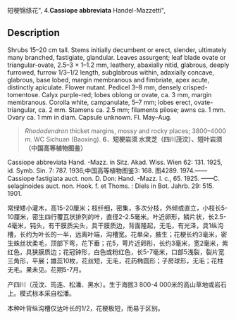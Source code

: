 短梗锦绦花",
4.**Cassiope abbreviata** Handel-Mazzetti",

## Description
Shrubs 15–20 cm tall. Stems initially decumbent or erect, slender, ultimately many branched, fastigiate, glandular. Leaves assurgent; leaf blade ovate or triangular-ovate, 2.5–3 × 1–1.2 mm, leathery, abaxially nitid, glabrous, deeply furrowed, furrow 1/3–1/2 length, subglabrous within, adaxially concave, glabrous, base lobed, margin membranous and fimbriate, apex acute, distinctly apiculate. Flower nutant. Pedicel 3–8 mm, densely crisped-tomentose. Calyx purple-red; lobes oblong or ovate, ca. 3 mm, margin membranous. Corolla white, campanulate, 5–7 mm; lobes erect, ovate-triangular, ca. 2 mm. Stamens ca. 2.5 mm; filaments pilose; awns ca. 1 mm. Ovary ca. 1 mm in diam. Capsule unknown. Fl. May–Aug.

> *Rhododendron* thicket margins, mossy and rocky places; 3800–4000 m. WC Sichuan (Baoxing).
**6．短梗岩须 水灵芝（四川茂汶）、短叶岩须（中国高等植物图鉴）**

Cassiope abbreviata Hand. -Mazz. in Sitz. Akad. Wiss. Wien 62: 131. 1925, id. Symb. Sin. 7: 787. 1936;中国高等植物图鉴3: 168. 图4289. 1974.——Cassiope fastigiata auct. non. D. Don: Hand. -Mazz. l. c., 65. 1925. ——C. selaginoides auct. non. Hook. f. et Thoms. : Diels in Bot. Jahrb. 29: 515. 1901.

常绿矮小灌木，高15-20厘米；枝纤细，密集，多次分枝，外倾或直立，小枝长5-10厘米，密生四行覆瓦状排列的叶，直径2-2.5毫米。叶近卵形，鳞片状，长2.5-4毫米，钝头，有干膜质尖头，具干膜质边，背面隆起，无毛，有光泽，具1纵沟槽，长约为叶长的一半，远离叶端，沟槽宽。花单朵，腋生；花梗长约3毫米，密生蛛丝状柔毛，顶部下弯，花下垂；花5，萼片近卵形，长约3毫米，宽2毫米，紫红色，具狭膜质边；花冠钟形，白色或粉红色，长5-7毫米，口部5浅裂，裂片宽三角形，平展；雄蕊10枚，花丝短，无毛，花药椭圆形；子房球形，无毛；花柱无毛。果未见。花期5-7月。

产四川（茂汶、筠连、松潘、黑水）。生于海拔3 800-4 000米的高山草地或岩石上。模式标本采自松潘。

本种叶背纵沟槽仅达叶长的1/2，花梗极短，而易于区别。
